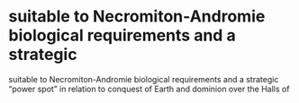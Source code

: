 # suitable to Necromiton-Andromie biological requirements and a strategic

suitable to Necromiton-Andromie biological requirements and a strategic
“power spot” in relation to conquest of Earth and dominion over the Halls of